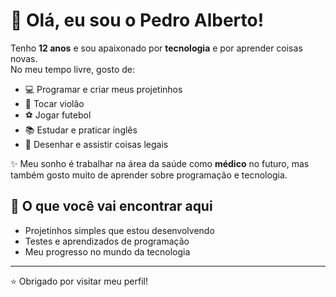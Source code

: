 # 👋 Olá, eu sou o Pedro Alberto!

Tenho **12 anos** e sou apaixonado por **tecnologia** e por aprender coisas novas.  
No meu tempo livre, gosto de:

- 💻 Programar e criar meus projetinhos
- 🎸 Tocar violão
- ⚽ Jogar futebol
- 📚 Estudar e praticar inglês
- 🎨 Desenhar e assistir coisas legais

✨ Meu sonho é trabalhar na área da saúde como **médico** no futuro, mas também gosto muito de aprender sobre programação e tecnologia.

## 🚀 O que você vai encontrar aqui
- Projetinhos simples que estou desenvolvendo
- Testes e aprendizados de programação
- Meu progresso no mundo da tecnologia

---

⭐ Obrigado por visitar meu perfil!  


      

